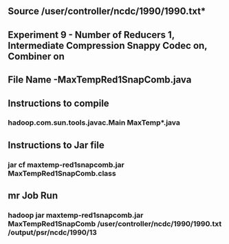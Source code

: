 ## Source /user/controller/ncdc/1990/1990.txt*

## Experiment 9 - Number of Reducers 1, Intermediate Compression Snappy Codec on, Combiner on

## File Name -MaxTempRed1SnapComb.java

## Instructions to compile

### hadoop.com.sun.tools.javac.Main MaxTemp*.java

## Instructions to Jar file

### jar cf maxtemp-red1snapcomb.jar MaxTempRed1SnapComb.class

## mr Job Run

### hadoop jar maxtemp-red1snapcomb.jar MaxTempRed1SnapComb /user/controller/ncdc/1990/1990.txt /output/psr/ncdc/1990/13
